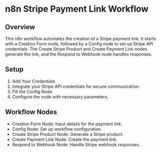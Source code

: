 # n8n Stripe Payment Link Workflow

## Overview
This n8n workflow automates the creation of a Stripe payment link. It starts with a Creation Form node, followed by a Config node to set up Stripe API credentials. The Create Stripe Product and Create Payment Link nodes generate the link, and the Respond to Webhook node handles responses.

## Setup
1. Add Your Credentials
2. Integrate your Stripe API credentials for secure communication.
3. Fill the Config Node
4. Configure the node with necessary parameters.

## Workflow Nodes
- Creation Form Node: Input details for the payment link.
- Config Node: Set up workflow configuration.
- Create Stripe Product Node: Generate a Stripe product.
- Create Payment Link Node: Create the payment link.
- Respond to Webhook Node: Handle Stripe webhook responses.
